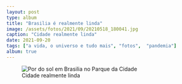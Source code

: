```yaml
---
layout: post
type: album
title: "Brasilia é realmente linda"
image: /assets/fotos/2021/09/20210518_180041.jpg
caption: "Cidade realmente linda"
date: 2021-09-20
tags: ["a vida, o universo e tudo mais", "fotos",  "pandemia"]
album: true
---
```

<figure class="foto-post">
  <img src="{{ site.baseurl }}/assets/fotos/2021/09/20210518_180041.jpg" alt="Por do sol em Brasilia no Parque da Cidade" title="Foto do por do sol em Brasília, no Parque da Cidade">
  <figcaption>Cidade realmente linda</figcaption>
</figure>